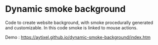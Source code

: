 # Dynamic smoke background
 Code to create website background, with smoke procedurally generated and customizable. In this code smoke is linked to mouse actions.
 
 Demo : https://aytixel.github.io/dynamic-smoke-background/index.htm
